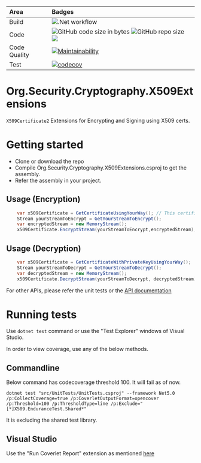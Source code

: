 
| Area          |      Badges  |
|:--------------|:-------------|
| Build         | ![.Net workflow](https://github.com/dotnet-demos/Org.Security.Cryptography.X509Extensions/actions/workflows/dotnet.yml/badge.svg) |
| Code          | ![GitHub code size in bytes](https://img.shields.io/github/languages/code-size/dotnet-demos/Org.Security.Cryptography.X509Extensions) ![GitHub repo size](https://img.shields.io/github/repo-size/dotnet-demos/Org.Security.Cryptography.X509Extensions) [![](https://tokei.rs/b1/github/dotnet-demos/Org.Security.Cryptography.X509Extensions)](https://github.com/dotnet-demos/Org.Security.Cryptography.X509Extensions) |
| Code Quality  | [![Maintainability](https://api.codeclimate.com/v1/badges/b64e91057b6c905e0347/maintainability)](https://codeclimate.com/github/dotnet-demos/Org.Security.Cryptography.X509Extensions/maintainability) |
| Test          | [![codecov](https://codecov.io/gh/dotnet-demos/Org.Security.Cryptography.X509Extensions/branch/master/graph/badge.svg?token=AS2FV3ACUI)](https://codecov.io/gh/dotnet-demos/Org.Security.Cryptography.X509Extensions) |

# Org.Security.Cryptography.X509Extensions
`X509Certificate2` Extensions for Encrypting and Signing using X509 certs.

# Getting started

- Clone or download the repo
- Compile Org.Security.Cryptography.X509Extensions.csproj to get the assembly.
- Refer the assembly in your project.

## Usage (Encryption)

 ```C#
     var x509Certificate = GetCertificateUsingYourWay(); // This certificate doesn't need to have private key.
     Stream yourStreamToEncrypt = GetYourStreamToEncrypt();
     var encryptedStream = new MemoryStream();
     x509Certificate.EncryptStream(yourStreamToEncrypt,encryptedStream);  
 ```
    
## Usage (Decryption)
 
 ```C#
     var x509Certificate = GetCertificateWithPrivateKeyUsingYourWay();
     Stream yourStreamToDecrypt = GetYourStreamToDecrypt();
     var decryptedStream = new MemoryStream();
     x509Certificate.DecryptStream(yourStreamToDecrypt, decryptedStream);  
 ```
For other APIs, please refer the unit tests or the [API documentation](https://dotnet-demos.github.io/Org.Security.Cryptography.X509Extensions/api/index.html)

# Running tests

Use `dotnet test` command or use the "Test Explorer" windows of Visual Studio.

In order to view coverage, use any of the below methods.

## Commandline

Below command has codecoverage threshold 100. It will fail as of now.

`dotnet test "src/UnitTests/UnitTests.csproj" --framework Net5.0 /p:CollectCoverage=true /p:CoverletOutputFormat=opencover /p:Threshold=100 /p:ThresholdType=line /p:Exclude="[*]X509.EnduranceTest.Shared*"`

It is excluding the shared test library.

## Visual Studio

Use the "Run Coverlet Report" extension as mentioned [here](https://www.code4it.dev/blog/code-coverage-vs-2019-coverlet)
